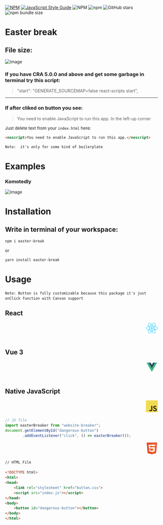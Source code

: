 [![NPM](https://img.shields.io/npm/v/easter-break.svg)](https://www.npmjs.com/package/easter-break)
[![JavaScript Style Guide](https://img.shields.io/badge/code_style-standard-brightgreen.svg)](https://standardjs.com)
![NPM](https://img.shields.io/npm/l/easter-break)
![npm](https://img.shields.io/npm/dm/easter-break)
![GitHub stars](https://img.shields.io/github/stars/Ivan-Corporation/easter-break?style=social)
![npm bundle size](https://img.shields.io/bundlephobia/minzip/easter-break)

# Easter break

## File size:
![image](https://user-images.githubusercontent.com/58357980/172183315-6911dd87-c325-4e7d-b153-1c35ebbb2e86.png)

### If you have CRA 5.0.0 and above and get some garbage in terminal try this script:


> "start": "GENERATE_SOURCEMAP=false react-scripts start",
<hr/>

### If after cliked on button you see:
> You need to enable JavaScript to run this app.
In the left-up corner

Just delete text from your ``index.html`` here:
```html
<noscript>You need to enable JavaScript to run this app.</noscript>
```
`Note: 
it's only for some kind of boilerplate`

# Examples


### Komotedly
![image](https://user-images.githubusercontent.com/58357980/172209922-ab5ee04a-dc53-4be7-ba91-20c245a4b198.png)


# Installation

## Write in terminal of your workspace:

```bash
npm i easter-break
```
or

```bash
yarn install easter-break
```


# Usage

`Note: Button is fully customizable because this package it's just onClick function with Canvas support`

## React
<p align='right'>
 <img src=https://raw.githubusercontent.com/devicons/devicon/master/icons/react/react-original.svg alt=react width="40" height="40" />
</p>

```ts

```

## Vue 3
<p align='right'>
 <img src=https://raw.githubusercontent.com/Ivan-Corporation/Ivan-Corporation/718ecb135ee0649ab8e9c453db344d581a782de3/icons/vue.svg alt=react width="40" height="40"/>
 </p>

```vue

```

## Native JavaScript


<p align='right'>
<img src=https://raw.githubusercontent.com/devicons/devicon/master/icons/javascript/javascript-original.svg alt=react width="40" height="40"/>
</p>

```js
// JS file
import easterBreaker from "website-breaker";
document.getElementById("dangerous-button")
        .addEventListener("click", () => easterBreaker());
```


<p align='right'>
<img src=https://raw.githubusercontent.com/devicons/devicon/master/icons/html5/html5-original.svg alt=react width="40" height="40"/>
</p>

```html
// HTML File

<!DOCTYPE html>
<html>
<head>
    <link rel="stylesheet" href="button.css">
    <script src="index.js"></script>
</head>
<body>
    <button id="dangerous-button"></button>
</body>
</html>
```
